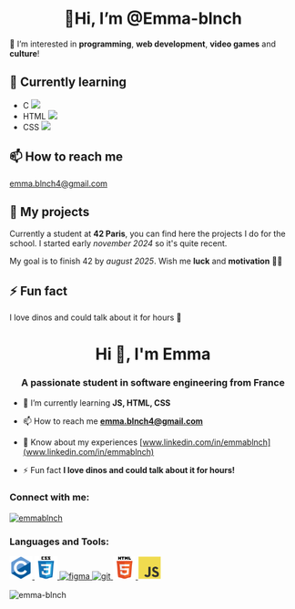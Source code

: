 <h1 align="center"> 👋<strong>Hi, I’m @Emma-blnch</strong> </h1>

👀 I’m interested in **programming**, **web development**, **video games** and **culture**!

## 🌱 **Currently learning** 
- C ![](https://geps.dev/progress/25)
- HTML ![](https://geps.dev/progress/30)
- CSS ![](https://geps.dev/progress/25)

## 📫 **How to reach me** 
emma.blnch4@gmail.com

## 💾 **My projects**
Currently a student at **42 Paris**, you can find here the projects I do for the school.
I started early *november 2024* so it's quite recent.

My goal is to finish 42 by *august 2025*. Wish me **luck** and **motivation** 💪✨

## ⚡ **Fun fact**
I love dinos and could talk about it for hours 🦕



<h1 align="center">Hi 👋, I'm Emma</h1>
<h3 align="center">A passionate student in software engineering from France</h3>

- 🌱 I’m currently learning **JS, HTML, CSS**

- 📫 How to reach me **emma.blnch4@gmail.com**

- 📄 Know about my experiences [www.linkedin.com/in/emmablnch](www.linkedin.com/in/emmablnch)

- ⚡ Fun fact **I love dinos and could talk about it for hours!**

<h3 align="left">Connect with me:</h3>
<p align="left">
<a href="https://linkedin.com/in/emmablnch" target="blank"><img align="center" src="https://raw.githubusercontent.com/rahuldkjain/github-profile-readme-generator/master/src/images/icons/Social/linked-in-alt.svg" alt="emmablnch" height="30" width="40" /></a>
</p>

<h3 align="left">Languages and Tools:</h3>
<p align="left"> <a href="https://www.cprogramming.com/" target="_blank" rel="noreferrer"> <img src="https://raw.githubusercontent.com/devicons/devicon/master/icons/c/c-original.svg" alt="c" width="40" height="40"/> </a> <a href="https://www.w3schools.com/css/" target="_blank" rel="noreferrer"> <img src="https://raw.githubusercontent.com/devicons/devicon/master/icons/css3/css3-original-wordmark.svg" alt="css3" width="40" height="40"/> </a> <a href="https://www.figma.com/" target="_blank" rel="noreferrer"> <img src="https://www.vectorlogo.zone/logos/figma/figma-icon.svg" alt="figma" width="40" height="40"/> </a> <a href="https://git-scm.com/" target="_blank" rel="noreferrer"> <img src="https://www.vectorlogo.zone/logos/git-scm/git-scm-icon.svg" alt="git" width="40" height="40"/> </a> <a href="https://www.w3.org/html/" target="_blank" rel="noreferrer"> <img src="https://raw.githubusercontent.com/devicons/devicon/master/icons/html5/html5-original-wordmark.svg" alt="html5" width="40" height="40"/> </a> <a href="https://developer.mozilla.org/en-US/docs/Web/JavaScript" target="_blank" rel="noreferrer"> <img src="https://raw.githubusercontent.com/devicons/devicon/master/icons/javascript/javascript-original.svg" alt="javascript" width="40" height="40"/> </a> </p>

<p><img align="center" src="https://github-readme-stats.vercel.app/api/top-langs?username=emma-blnch&show_icons=true&locale=en&layout=compact" alt="emma-blnch" /></p>


<!---
Emma-blnch/Emma-blnch is a ✨ special ✨ repository because its `README.md` (this file) appears on your GitHub profile.
You can click the Preview link to take a look at your changes.
--->
